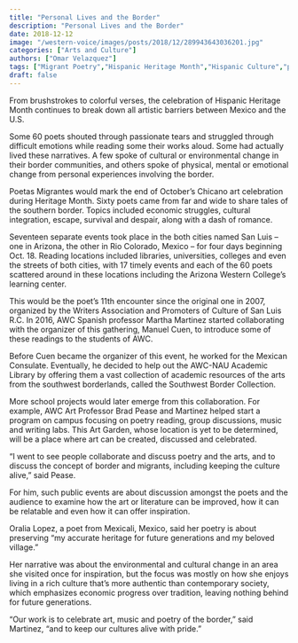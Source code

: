 ```yaml
---
title: "Personal Lives and the Border"
description: "Personal Lives and the Border"
date: 2018-12-12
image: "/western-voice/images/posts/2018/12/289943643036201.jpg"
categories: ["Arts and Culture"]
authors: ["Omar Velazquez"]
tags: ["Migrant Poetry","Hispanic Heritage Month","Hispanic Culture","poetry","Art"]
draft: false
---
```

From brushstrokes to colorful verses, the celebration of Hispanic Heritage Month continues to break down all artistic barriers between Mexico and the U.S.

Some 60 poets shouted through passionate tears and struggled through difficult emotions while reading some their works aloud. Some had actually lived these narratives. A few spoke of cultural or environmental change in their border communities, and others spoke of physical, mental or emotional change from personal experiences involving the border.

Poetas Migrantes would mark the end of October’s Chicano art celebration during Heritage Month. Sixty poets came from far and wide to share tales of the southern border. Topics included economic struggles, cultural integration, escape, survival and despair, along with a dash of romance.

Seventeen separate events took place in the both cities named San Luis – one in Arizona, the other in Rio Colorado, Mexico – for four days beginning Oct. 18. Reading locations included libraries, universities, colleges and even the streets of both cities, with 17 timely events and each of the 60 poets scattered around in these locations including the Arizona Western College’s learning center.

This would be the poet’s 11th encounter since the original one in 2007, organized by the Writers Association and Promoters of Culture of San Luis R.C. In 2016, AWC Spanish professor Martha Martinez started collaborating with the organizer of this gathering, Manuel Cuen, to introduce some of these readings to the students of AWC.

Before Cuen became the organizer of this event, he worked for the Mexican Consulate. Eventually, he decided to help out the AWC-NAU Academic Library by offering them a vast collection of academic resources of the arts from the southwest borderlands, called the Southwest Border Collection.

More school projects would later emerge from this collaboration. For example, AWC Art Professor Brad Pease and Martinez helped start a program on campus focusing on poetry reading, group discussions, music and writing labs. This Art Garden, whose location is yet to be determined, will be a place where art can be created, discussed and celebrated.

“I went to see people collaborate and discuss poetry and the arts, and to discuss the concept of border and migrants, including keeping the culture alive,” said Pease.

For him, such public events are about discussion amongst the poets and the audience to examine how the art or literature can be improved, how it can be relatable and even how it can offer inspiration.

Oralia Lopez, a poet from Mexicali, Mexico, said her poetry is about preserving “my accurate heritage for future generations and my beloved village.”

Her narrative was about the environmental and cultural change in an area she visited once for inspiration, but the focus was mostly on how she enjoys living in a rich culture that’s more authentic than contemporary society, which emphasizes economic progress over tradition, leaving nothing behind for future generations.

“Our work is to celebrate art, music and poetry of the border,” said Martinez, “and to keep our cultures alive with pride.”
